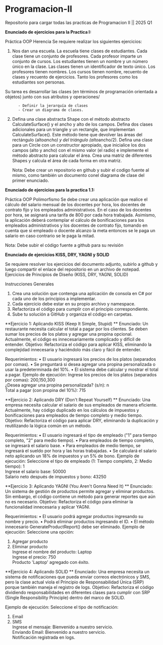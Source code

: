 # Programacion-II
Repositorio para cargar todas las practicas de Programacion II || 2025 Q1


**Enunciado de ejercicios para la Practica I:**

  Práctica OOP Herencia
  Se requiere realizar los siguientes ejercicios:
  
  1.  Nos dan una escuela. La escuela tiene clases de estudiantes. Cada clase tiene un conjunto de profesores. Cada profesor imparte un conjunto de cursos. Los estudiantes tienen un nombre y un número único en la clase. Las clases tienen un identificador de texto único. Los profesores tienen nombres. Los cursos tienen nombre, recuento de clases y recuento de ejercicios. Tanto los profesores como los estudiantes son personas.
  
  Su tarea es desarrollar las clases (en términos de programación orientada a objetos) junto con sus atributos y operaciones/
  
          - Definir la jerarquía de clases
          - Crear un diagrama de clases.
  2.  Defina una clase abstracta Shape con el método abstracto CalculateSurface() y el ancho y alto de los campos. Defina dos clases adicionales para un triangle y un rectangle, que implementan CalculateSurface(). Este método tiene que devolver las áreas del rectángulo (alto*ancho) y del triángulo (alto*ancho/2).  Defina una clase para un Circle con un constructor apropiado, que inicialice los dos campos (alto y ancho) con el mismo valor (el radio) e implemente el método abstracto para calcular el área. Crea una matriz de diferentes Shapes y calcula el área de cada forma en otra matriz.
  
         Nota: Debe crear un repositorio en github y subir el codigo fuente al mismo, como también un documento conel diagrama de clase del primer enunciado.

**Enunciado de ejercicios para la practica 1.1:**

  Práctica OOP Polimorfismo
  Se debe crear una aplicación que realice el cálculo del salario mensual de los docentes por hora, los docentes de contrato fijo y los empleados administrativos. En el caso de los docentes por hora, se asignará una tarifa de 800 por cada hora trabajada. Asimismo, la aplicación deberá contemplar el cálculo de bonificaciones para los empleados administrativos y los docentes de contrato fijo, tomando en cuenta que si empleado o docente alcanzo la meta entonces se le paga un salario en caso contrario se le paga la mitad.
  
  Nota: Debe subir el código fuente a github para su revisión 

**Enunciado de ejercicios KISS, DRY, YAGNI y SOLID**

Se requiere resolver los ejercicios del documento adjunto, subirlo a github y luego compartir el enlace del repositorio en un archivo de notepad.
Ejercicios de Principios de Diseño (KISS, DRY, YAGNI, SOLID) 

Instrucciones Generales 

1. Crea una solución que contenga una aplicación de consola en C# por cada uno de los 
principios a implementar. 
2. Cada ejercicio debe estar en su propio archivo y namespace. 
3. Refactoriza el código para cumplir con el principio correspondiente. 
4. Sube tu solución a GitHub y organiza el código en carpetas.

**Ejercicio 1: Aplicando KISS (Keep It Simple, Stupid) **
Enunciado: 
Un restaurante necesita calcular el total a pagar por los clientes. Se deben sumar los precios de los 
platos y agregar una propina opcional. Actualmente, el código es innecesariamente complicado y 
difícil de entender. 
Objetivo: 
Refactoriza el código para aplicar KISS, eliminando la complejidad innecesaria y haciéndolo más 
claro y fácil de entender.

Requerimientos: 
• El usuario ingresará los precios de los platos (separados por comas). 
• Se preguntará si desea agregar una propina personalizada o usar la predeterminada del 
10%. 
• El sistema debe calcular y mostrar el total a pagar. 
Ejemplo de ejecución: 
Ingrese los precios de los platos (separados por comas): 200,150,300   
¿Desea agregar una propina personalizada? (s/n): n   
Total a pagar (con propina del 10%): 715   


**Ejercicio 2: Aplicando DRY (Don't Repeat Yourself) **
Enunciado: 
Una empresa necesita calcular el salario de sus empleados de manera eficiente. Actualmente, hay 
código duplicado en los cálculos de impuestos y bonificaciones para empleados de tiempo 
completo y medio tiempo. 
Objetivo: 
Refactoriza el código para aplicar DRY, eliminando la duplicación y reutilizando la lógica común en 
un método.

Requerimientos: 
• El usuario ingresará el tipo de empleado ("1" para tiempo completo, "2" para medio 
tiempo). 
• Para empleados de tiempo completo, se ingresará el salario base. 
• Para empleados de medio tiempo, se ingresará el sueldo por hora y las horas trabajadas. 
• Se calculará el salario neto aplicando un 18% de impuestos y un 5% de bono. 
Ejemplo de ejecución: 
Seleccione el tipo de empleado (1: Tiempo completo, 2: Medio tiempo): 1   
Ingrese el salario base: 50000   
Salario neto después de impuestos y bono: 43250  

**Ejercicio 3: Aplicando YAGNI (You Aren't Gonna Need It) **
Enunciado: 
Un sistema de gestión de productos permite agregar y eliminar productos. Sin embargo, el código 
contiene un método para generar reportes que aún no es necesario. 
Objetivo: 
Refactoriza el código para eliminar la funcionalidad innecesaria y aplicar YAGNI.

Requerimientos: 
• El usuario podrá agregar productos ingresando su nombre y precio. 
• Podrá eliminar productos ingresando el ID. 
• El método innecesario GenerateProductReport() debe ser eliminado. 
Ejemplo de ejecución: 
Seleccione una opción:   
1. Agregar producto   
2. Eliminar producto   
Ingrese el nombre del producto: Laptop   
Ingrese el precio: 750   
Producto 'Laptop' agregado con éxito.

**Ejercicio 4: Aplicando SOLID **
Enunciado: 
Una empresa necesita un sistema de notificaciones que pueda enviar correos electrónicos y SMS, 
pero la clase actual viola el Principio de Responsabilidad Única (SRP) porque también maneja el 
registro de logs. 
Objetivo: 
Refactoriza el código dividiendo responsabilidades en diferentes clases para cumplir con SRP 
(Single Responsibility Principle) dentro del marco de SOLID. 

Ejemplo de ejecución: 
Seleccione el tipo de notificación:   
1. Email   
2. SMS   
Ingrese el mensaje: Bienvenido a nuestro servicio.   
Enviando Email: Bienvenido a nuestro servicio.   
Notificación registrada en logs.  


